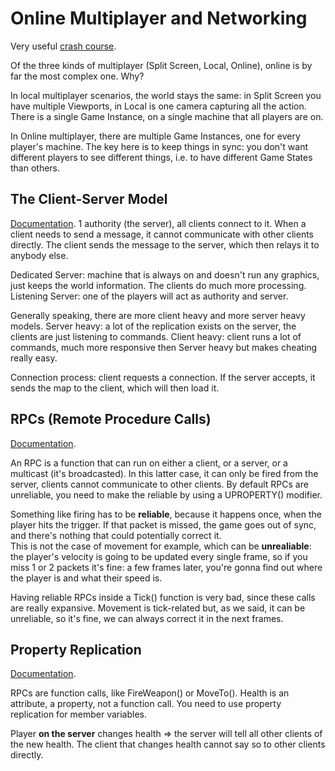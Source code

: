 # Online Multiplayer and Networking
Very useful [crash course](https://cedric-neukirchen.net/Downloads/Compendium/UE4_Network_Compendium_by_Cedric_eXi_Neukirchen.pdf).

Of the three kinds of multiplayer (Split Screen, Local, Online), online is by far the most complex one. Why? 

In local multiplayer scenarios, the world stays the same: in Split Screen you have multiple Viewports, in Local is one camera capturing all the action. There is a single Game Instance, on a single machine that all players are on.

In Online multiplayer, there are multiple Game Instances, one for every player's machine. The key here is to keep things in sync: you don't want different players to see different things, i.e. to have different Game States than others.

## The Client-Server Model
[Documentation](https://docs.unrealengine.com/4.27/en-US/InteractiveExperiences/Networking/Overview/). 1 authority (the server), all clients connect to it. When a client needs to send a message, it cannot communicate with other clients directly. The client sends the message to the server, which then relays it to anybody else.

Dedicated Server: machine that is always on and doesn't run any graphics, just keeps the world information. The clients do much more processing.
Listening Server: one of the players will act as authority and server. 

Generally speaking, there are more client heavy and more server heavy models. Server heavy: a lot of the replication exists on the server, the clients are just listening to commands. Client heavy: client runs a lot of commands, much more responsive then Server heavy but makes cheating really easy.

Connection process: client requests a connection. If the server accepts, it sends the map to the client, which will then load it.

## RPCs (Remote Procedure Calls)
[Documentation](https://docs.unrealengine.com/4.27/en-US/InteractiveExperiences/Networking/Actors/RPCs/).

An RPC is a function that can run on either a client, or a server, or a multicast (it's broadcasted). In this latter case, it can only be fired from the server, clients cannot communicate to other clients. By default RPCs are unreliable, you need to make the reliable by using a UPROPERTY() modifier.

Something like firing has to be **reliable**, because it happens once, when the player hits the trigger. If that packet is missed, the game goes out of sync, and there's nothing that could potentially correct it.  
This is not the case of movement for example, which can be **unrealiable**: the player's velocity is going to be updated every single frame, so if you miss 1 or 2 packets it's fine: a few frames later, you're gonna find out where the player is and what their speed is.

Having reliable RPCs inside a Tick() function is very bad, since these calls are really expansive. Movement is tick-related but, as we said, it can be unreliable, so it's fine, we can always correct it in the next frames.

## Property Replication
[Documentation](https://docs.unrealengine.com/4.27/en-US/InteractiveExperiences/Networking/Actors/Properties/).

RPCs are function calls, like FireWeapon() or MoveTo(). Health is an attribute, a property, not a function call. You need to use property replication for member variables.

Player **on the server** changes health => the server will tell all other clients of the new health. The client that changes health cannot say so to other clients directly.